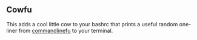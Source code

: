 
## Cowfu

This adds a cool little cow to your bashrc that prints a useful random one-liner from [commandlinefu](https://www.commandlinefu.com/) to your terminal.
